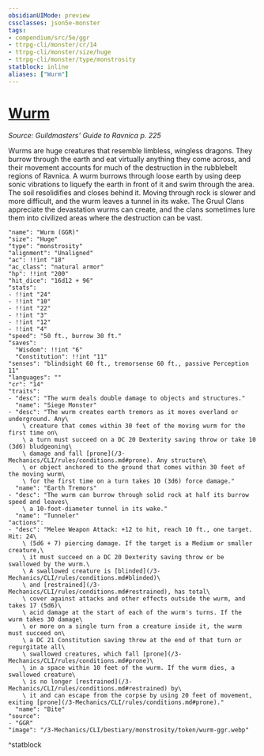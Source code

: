 ```yaml
---
obsidianUIMode: preview
cssclasses: json5e-monster
tags:
- compendium/src/5e/ggr
- ttrpg-cli/monster/cr/14
- ttrpg-cli/monster/size/huge
- ttrpg-cli/monster/type/monstrosity
statblock: inline
aliases: ["Wurm"]
---
```

# [Wurm](3-Mechanics\CLI\bestiary\monstrosity/wurm-ggr.md)
*Source: Guildmasters' Guide to Ravnica p. 225*  

Wurms are huge creatures that resemble limbless, wingless dragons. They burrow through the earth and eat virtually anything they come across, and their movement accounts for much of the destruction in the rubblebelt regions of Ravnica. A wurm burrows through loose earth by using deep sonic vibrations to liquefy the earth in front of it and swim through the area. The soil resolidifies and closes behind it. Moving through rock is slower and more difficult, and the wurm leaves a tunnel in its wake. The Gruul Clans appreciate the devastation wurms can create, and the clans sometimes lure them into civilized areas where the destruction can be vast.

```statblock
"name": "Wurm (GGR)"
"size": "Huge"
"type": "monstrosity"
"alignment": "Unaligned"
"ac": !!int "18"
"ac_class": "natural armor"
"hp": !!int "200"
"hit_dice": "16d12 + 96"
"stats":
- !!int "24"
- !!int "10"
- !!int "22"
- !!int "3"
- !!int "12"
- !!int "4"
"speed": "50 ft., burrow 30 ft."
"saves":
  "Wisdom": !!int "6"
  "Constitution": !!int "11"
"senses": "blindsight 60 ft., tremorsense 60 ft., passive Perception 11"
"languages": ""
"cr": "14"
"traits":
- "desc": "The wurm deals double damage to objects and structures."
  "name": "Siege Monster"
- "desc": "The wurm creates earth tremors as it moves overland or underground. Any\
    \ creature that comes within 30 feet of the moving wurm for the first time on\
    \ a turn must succeed on a DC 20 Dexterity saving throw or take 10 (3d6) bludgeoning\
    \ damage and fall [prone](/3-Mechanics/CLI/rules/conditions.md#prone). Any structure\
    \ or object anchored to the ground that comes within 30 feet of the moving wurm\
    \ for the first time on a turn takes 10 (3d6) force damage."
  "name": "Earth Tremors"
- "desc": "The wurm can burrow through solid rock at half its burrow speed and leaves\
    \ a 10-foot-diameter tunnel in its wake."
  "name": "Tunneler"
"actions":
- "desc": "Melee Weapon Attack: +12 to hit, reach 10 ft., one target. Hit: 24\
    \ (5d6 + 7) piercing damage. If the target is a Medium or smaller creature,\
    \ it must succeed on a DC 20 Dexterity saving throw or be swallowed by the wurm.\
    \ A swallowed creature is [blinded](/3-Mechanics/CLI/rules/conditions.md#blinded)\
    \ and [restrained](/3-Mechanics/CLI/rules/conditions.md#restrained), has total\
    \ cover against attacks and other effects outside the wurm, and takes 17 (5d6)\
    \ acid damage at the start of each of the wurm's turns. If the wurm takes 30 damage\
    \ or more on a single turn from a creature inside it, the wurm must succeed on\
    \ a DC 21 Constitution saving throw at the end of that turn or regurgitate all\
    \ swallowed creatures, which fall [prone](/3-Mechanics/CLI/rules/conditions.md#prone)\
    \ in a space within 10 feet of the wurm. If the wurm dies, a swallowed creature\
    \ is no longer [restrained](/3-Mechanics/CLI/rules/conditions.md#restrained) by\
    \ it and can escape from the corpse by using 20 feet of movement, exiting [prone](/3-Mechanics/CLI/rules/conditions.md#prone)."
  "name": "Bite"
"source":
- "GGR"
"image": "/3-Mechanics/CLI/bestiary/monstrosity/token/wurm-ggr.webp"
```
^statblock